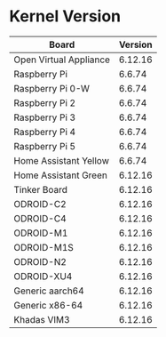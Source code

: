 
# Kernel Version

| Board | Version |
|-------|---------|
| Open Virtual Appliance | 6.12.16 |
| Raspberry Pi | 6.6.74 |
| Raspberry Pi 0-W | 6.6.74 |
| Raspberry Pi 2 | 6.6.74 |
| Raspberry Pi 3 | 6.6.74 |
| Raspberry Pi 4 | 6.6.74 |
| Raspberry Pi 5 | 6.6.74 |
| Home Assistant Yellow | 6.6.74 |
| Home Assistant Green | 6.12.16 |
| Tinker Board | 6.12.16 |
| ODROID-C2 | 6.12.16 |
| ODROID-C4 | 6.12.16 |
| ODROID-M1 | 6.12.16 |
| ODROID-M1S | 6.12.16 |
| ODROID-N2 | 6.12.16 |
| ODROID-XU4 | 6.12.16 |
| Generic aarch64 | 6.12.16 |
| Generic x86-64 | 6.12.16 |
| Khadas VIM3 | 6.12.16 |
